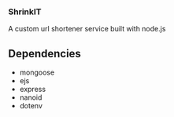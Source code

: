 ### ShrinkIT

A custom url shortener service built with node.js

## Dependencies

- mongoose
- ejs
- express
- nanoid
- dotenv
